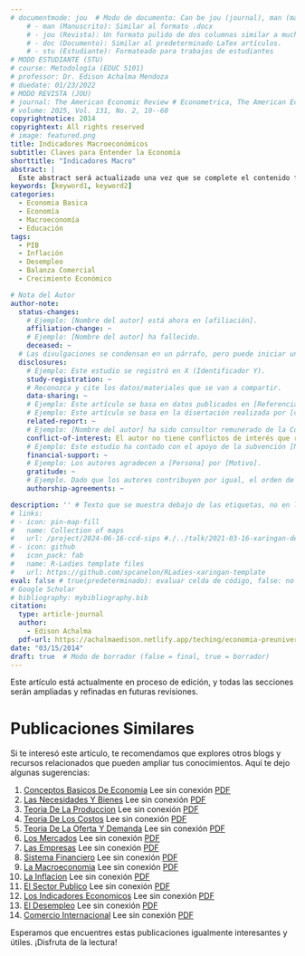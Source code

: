 ```yaml
---
# documentmode: jou  # Modo de documento: Can be jou (journal), man (manuscript), stu (student), or doc (document)
    # - man (Manuscrito): Similar al formato .docx
    # - jou (Revista): Un formato pulido de dos columnas similar a muchas revistas APA.
    # - doc (Documento): Similar al predeterminado LaTex artículos.
    # - stu (Estudiante): Formateado para trabajos de estudiantes
# MODO ESTUDIANTE (STU)
# course: Metodología (EDUC 5101)
# professor: Dr. Edison Achalma Mendoza
# duedate: 01/23/2022
# MODO REVISTA (JOU)
# journal: The American Economic Review # Econometrica, The American Economic Review, Revista de Economía, Revista de la CEPAL
# volume: 2025, Vol. 131, No. 2, 10--60
copyrightnotice: 2014
copyrightext: All rights reserved
# image: featured.png
title: Indicadores Macroeconómicos
subtitle: Claves para Entender la Economía
shorttitle: "Indicadores Macro"
abstract: |
  Este abstract será actualizado una vez que se complete el contenido final del artículo.
keywords: [keyword1, keyword2]
categories:
  - Economia Basica
  - Economía  
  - Macroeconomía  
  - Educación
tags:
  - PIB  
  - Inflación  
  - Desempleo  
  - Balanza Comercial  
  - Crecimiento Económico

# Nota del Autor
author-note:
  status-changes: 
    # Ejemplo: [Nombre del autor] está ahora en [afiliación].
    affiliation-change: ~
    # Ejemplo: [Nombre del autor] ha fallecido.
    deceased: ~
  # Las divulgaciones se condensan en un párrafo, pero puede iniciar un campo con dos saltos de línea para separarlas: \n\nNew 
  disclosures:
    # Ejemplo: Este estudio se registró en X (Identificador Y).
    study-registration: ~
    # Reconozca y cite los datos/materiales que se van a compartir.
    data-sharing: ~
    # Ejemplo: Este artículo se basa en datos publicados en [Referencia].
    # Ejemplo: Este artículo se basa en la disertación realizada por [cita].
    related-report: ~
    # Ejemplo: [Nombre del autor] ha sido consultor remunerado de la Corporación X, que ha financiado este estudio.
    conflict-of-interest: El autor no tiene conflictos de interés que revelar.
    # Ejemplo: Este estudio ha contado con el apoyo de la subvención [Número de subvención] de [Fuente de financiación].
    financial-support: ~
    # Ejemplo: Los autores agradecen a [Persona] por [Motivo].
    gratitude: ~
    # Ejemplo. Dado que los autores contribuyen por igual, el orden de autoría se determinó mediante el lanzamiento de una moneda al aire.
    authorship-agreements: ~

description: '' # Texto que se muestra debajo de las etiquetas, no en la página del listado
# links:
# - icon: pin-map-fill
#   name: Collection of maps
#   url: /project/2024-06-16-ccd-sips #./../talk/2021-03-16-xaringan-deploy-demo/
# - icon: github
#   icon_pack: fab
#   name: R-Ladies template files
#   url: https://github.com/spcanelon/RLadies-xaringan-template
eval: false # true(predeterminado): evaluar celda de código, false: no evaluar la celda de código
# Google Scholar
# bibliography: mybibliography.bib
citation:
  type: article-journal
  author:
    - Edison Achalma
  pdf-url: https://achalmaedison.netlify.app/teching/economia-preuniversitaria/2014-03-15-12-los-indicadores-economicos/index.pdf
date: "03/15/2014"
draft: true  # Modo de borrador (false = final, true = borrador)
---
```







Este artículo está actualmente en proceso de edición, y todas las secciones serán ampliadas y refinadas en futuras revisiones.


# Publicaciones Similares

Si te interesó este artículo, te recomendamos que explores otros blogs y recursos relacionados que pueden ampliar tus conocimientos. Aquí te dejo algunas sugerencias:


1. [Conceptos Basicos De Economia](https://achalmaedison.netlify.app/teching/economia-preuniversitaria/2014-01-01-conceptos-basicos-de-economia) Lee sin conexión [PDF](https://achalmaedison.netlify.app/teching/economia-preuniversitaria/2014-01-01-conceptos-basicos-de-economia/index.pdf)
2. [Las Necesidades Y Bienes](https://achalmaedison.netlify.app/teching/economia-preuniversitaria/2014-01-07-las-necesidades-y-bienes) Lee sin conexión [PDF](https://achalmaedison.netlify.app/teching/economia-preuniversitaria/2014-01-07-las-necesidades-y-bienes/index.pdf)
3. [Teoria De La Produccion](https://achalmaedison.netlify.app/teching/economia-preuniversitaria/2014-01-14-teoria-de-la-produccion) Lee sin conexión [PDF](https://achalmaedison.netlify.app/teching/economia-preuniversitaria/2014-01-14-teoria-de-la-produccion/index.pdf)
4. [Teoria De Los Costos](https://achalmaedison.netlify.app/teching/economia-preuniversitaria/2014-01-21-teoria-de-los-costos) Lee sin conexión [PDF](https://achalmaedison.netlify.app/teching/economia-preuniversitaria/2014-01-21-teoria-de-los-costos/index.pdf)
5. [Teoria De La Oferta Y Demanda](https://achalmaedison.netlify.app/teching/economia-preuniversitaria/2014-01-28-teoria-de-la-oferta-y-demanda) Lee sin conexión [PDF](https://achalmaedison.netlify.app/teching/economia-preuniversitaria/2014-01-28-teoria-de-la-oferta-y-demanda/index.pdf)
6. [Los Mercados](https://achalmaedison.netlify.app/teching/economia-preuniversitaria/2014-02-04-los-mercados) Lee sin conexión [PDF](https://achalmaedison.netlify.app/teching/economia-preuniversitaria/2014-02-04-los-mercados/index.pdf)
7. [Las Empresas](https://achalmaedison.netlify.app/teching/economia-preuniversitaria/2014-02-11-las-empresas) Lee sin conexión [PDF](https://achalmaedison.netlify.app/teching/economia-preuniversitaria/2014-02-11-las-empresas/index.pdf)
8. [Sistema Financiero](https://achalmaedison.netlify.app/teching/economia-preuniversitaria/2014-02-18-sistema-financiero) Lee sin conexión [PDF](https://achalmaedison.netlify.app/teching/economia-preuniversitaria/2014-02-18-sistema-financiero/index.pdf)
9. [La Macroeconomia](https://achalmaedison.netlify.app/teching/economia-preuniversitaria/2014-02-25-la-macroeconomia) Lee sin conexión [PDF](https://achalmaedison.netlify.app/teching/economia-preuniversitaria/2014-02-25-la-macroeconomia/index.pdf)
10. [La Inflacion](https://achalmaedison.netlify.app/teching/economia-preuniversitaria/2014-03-01-la-inflacion) Lee sin conexión [PDF](https://achalmaedison.netlify.app/teching/economia-preuniversitaria/2014-03-01-la-inflacion/index.pdf)
11. [El Sector Publico](https://achalmaedison.netlify.app/teching/economia-preuniversitaria/2014-03-08-el-sector-publico) Lee sin conexión [PDF](https://achalmaedison.netlify.app/teching/economia-preuniversitaria/2014-03-08-el-sector-publico/index.pdf)
12. [Los Indicadores Economicos](https://achalmaedison.netlify.app/teching/economia-preuniversitaria/2014-03-15-los-indicadores-economicos) Lee sin conexión [PDF](https://achalmaedison.netlify.app/teching/economia-preuniversitaria/2014-03-15-los-indicadores-economicos/index.pdf)
13. [El Desempleo](https://achalmaedison.netlify.app/teching/economia-preuniversitaria/2014-03-22-el-desempleo) Lee sin conexión [PDF](https://achalmaedison.netlify.app/teching/economia-preuniversitaria/2014-03-22-el-desempleo/index.pdf)
14. [Comercio Internacional](https://achalmaedison.netlify.app/teching/economia-preuniversitaria/2014-03-29-comercio-internacional) Lee sin conexión [PDF](https://achalmaedison.netlify.app/teching/economia-preuniversitaria/2014-03-29-comercio-internacional/index.pdf)


Esperamos que encuentres estas publicaciones igualmente interesantes y útiles. ¡Disfruta de la lectura!

